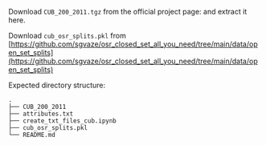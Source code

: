 Download ``CUB_200_2011.tgz`` from the official project page: and extract it here.

Download ``cub_osr_splits.pkl`` from [https://github.com/sgvaze/osr_closed_set_all_you_need/tree/main/data/open_set_splits](https://github.com/sgvaze/osr_closed_set_all_you_need/tree/main/data/open_set_splits)

Expected directory structure:
```
.
├── CUB_200_2011
├── attributes.txt
├── create_txt_files_cub.ipynb
├── cub_osr_splits.pkl
└── README.md
```